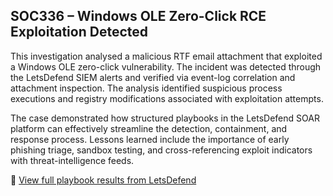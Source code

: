 ## SOC336 – Windows OLE Zero-Click RCE Exploitation Detected

This investigation analysed a malicious RTF email attachment that exploited a Windows OLE zero-click vulnerability. The incident was detected through the LetsDefend SIEM alerts and verified via event-log correlation and attachment inspection. The analysis identified suspicious process executions and registry modifications associated with exploitation attempts.

The case demonstrated how structured playbooks in the LetsDefend SOAR platform can effectively streamline the detection, containment, and response process. Lessons learned include the importance of early phishing triage, sandbox testing, and cross-referencing exploit indicators with threat-intelligence feeds.

🔗 [View full playbook results from LetsDefend]([https://app.letsdefend.io/your-SOC336-link-here](https://app.letsdefend.io/case-management/casedetail/yas0509/314))
